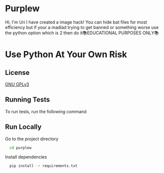 
# Purplew

Hi, I'm Uri I have created a image hack! You can hide bat files for most efficiency but if your a madlad trying to get banned or something worse use the python option which is 2 then do it📚EDUCATIONAL PURPOSES ONLY📚

# Use Python At Your Own Risk




## License

[GNU GPLv3](https://choosealicense.com/licenses/gpl-3.0/)


## Running Tests

To run tests, run the following command

## Run Locally

Go to the project directory

```bash
  cd purplew 
```

Install dependencies

```bash
  pip install -r requirements.txt
```
